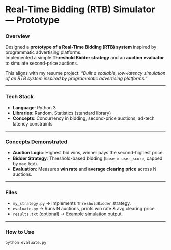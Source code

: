 # Real-Time Bidding (RTB) Simulator — Prototype 

### Overview
Designed a **prototype of a Real-Time Bidding (RTB) system** inspired by programmatic advertising platforms.  
Implemented a simple **Threshold Bidder strategy** and an **auction evaluator** to simulate second-price auctions.

This aligns with my resume project:
*“Built a scalable, low-latency simulation of an RTB system inspired by programmatic advertising platforms.”*

---

### Tech Stack
- **Language**: Python 3  
- **Libraries**: Random, Statistics (standard library)  
- **Concepts**: Concurrency in bidding, second-price auctions, ad-tech latency constraints

---

### Concepts Demonstrated
- **Auction Logic**: Highest bid wins, winner pays the second-highest price.  
- **Bidder Strategy**: Threshold-based bidding (`base × user_score`, capped by `max_bid`).  
- **Evaluation**: Measures **win rate** and **average clearing price** across N auctions.  

---

### Files
- `my_strategy.py` → Implements `ThresholdBidder` strategy.  
- `evaluate.py` → Runs N auctions, prints win rate & avg clearing price.  
- `results.txt` (optional) → Example simulation output.  

---

### How to Use
```bash
python evaluate.py
